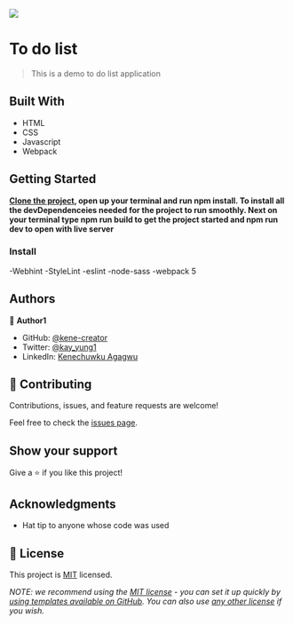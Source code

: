 ![](https://img.shields.io/badge/Microverse-blueviolet)

# To do list

> This is a demo to do list application

## Built With

- HTML
- CSS
- Javascript
- Webpack

## Getting Started

**[Clone the project](https://github.com/kene-creator/To-do-list.git), open up your terminal and run npm install. To install all the devDependenceies needed for the project to run smoothly. Next on your terminal type npm run build to get the project started and npm run dev to open with live server**

### Install

-Webhint
-StyleLint
-eslint
-node-sass
-webpack 5

## Authors

👤 **Author1**

- GitHub: [@kene-creator](https://github.com/kene-creator)
- Twitter: [@kay_yung1](https://twitter.com/kay_yung1)
- LinkedIn: [Kenechuwku Agagwu](https://linkedin.com/in/kenechukwuagagwu)

## 🤝 Contributing

Contributions, issues, and feature requests are welcome!

Feel free to check the [issues page](../../issues/).

## Show your support

Give a ⭐️ if you like this project!

## Acknowledgments

- Hat tip to anyone whose code was used

## 📝 License

This project is [MIT](./LICENSE) licensed.

_NOTE: we recommend using the [MIT license](https://choosealicense.com/licenses/mit/) - you can set it up quickly by [using templates available on GitHub](https://docs.github.com/en/communities/setting-up-your-project-for-healthy-contributions/adding-a-license-to-a-repository). You can also use [any other license](https://choosealicense.com/licenses/) if you wish._
